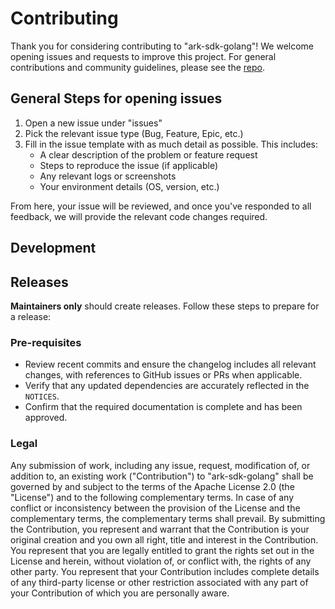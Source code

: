 # Contributing

Thank you for considering contributing to "ark-sdk-golang"! We welcome opening issues and requests to improve this project. For general contributions and community guidelines, please see the [repo](https://github.com/cyberark/community/).
## General Steps for opening issues

1. Open a new issue under "issues"
2. Pick the relevant issue type (Bug, Feature, Epic, etc.)
3. Fill in the issue template with as much detail as possible. This includes:
   - A clear description of the problem or feature request
   - Steps to reproduce the issue (if applicable)
   - Any relevant logs or screenshots
   - Your environment details (OS, version, etc.)

From here, your issue will be reviewed, and once you've responded to all feedback, we will provide the relevant code changes required.

## Development

## Releases

**Maintainers only** should create releases. Follow these steps to prepare for a release:

### Pre-requisites

- Review recent commits and ensure the changelog includes all relevant changes, with references to GitHub issues or PRs when applicable.
- Verify that any updated dependencies are accurately reflected in the `NOTICES`.
- Confirm that the required documentation is complete and has been approved.

### Legal
Any submission of work, including any issue, request, modification of, or addition to, an existing work ("Contribution") to "ark-sdk-golang" shall be governed by and subject to the terms of the Apache License 2.0 (the
"License") and to the following complementary terms. In case of any conflict or inconsistency between the provision of the License and the complementary terms, the complementary terms shall prevail. By submitting the Contribution, you represent and warrant that the Contribution is your original creation and you own all right, title and interest in the Contribution. You represent that you are legally entitled to grant the rights set out in the License and herein, without violation of, or conflict with, the rights of any other party. You represent that your Contribution includes complete details of any third-party license or other restriction associated with any part of your Contribution of which you are personally aware.
